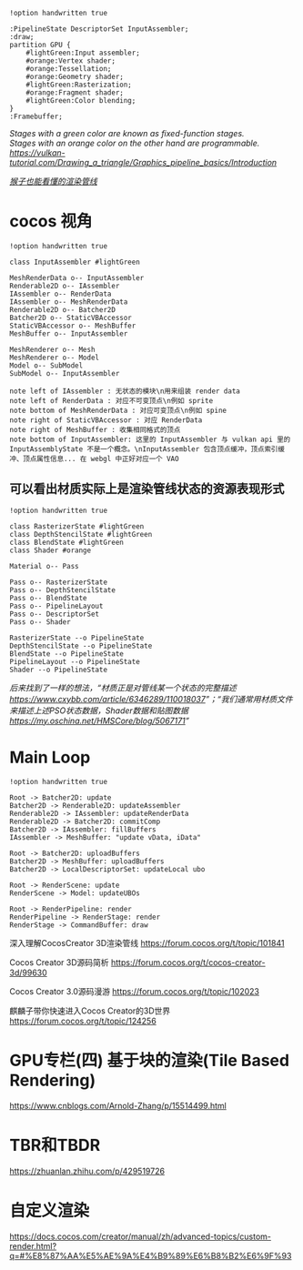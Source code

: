 ```plantuml
!option handwritten true

:PipelineState DescriptorSet InputAssembler;
:draw;
partition GPU {
    #lightGreen:Input assembler;
    #orange:Vertex shader;
    #orange:Tessellation;
    #orange:Geometry shader;
    #lightGreen:Rasterization;
    #orange:Fragment shader;
    #lightGreen:Color blending;
}
:Framebuffer;
```
*Stages with a green color are known as fixed-function stages.  
Stages with an orange color on the other hand are programmable.  
<https://vulkan-tutorial.com/Drawing_a_triangle/Graphics_pipeline_basics/Introduction>*

*[猴子也能看懂的渲染管线](https://zhuanlan.zhihu.com/p/137780634)*

# cocos 视角
```plantuml
!option handwritten true

class InputAssembler #lightGreen

MeshRenderData o-- InputAssembler
Renderable2D o-- IAssembler
IAssembler o-- RenderData
IAssembler o-- MeshRenderData
Renderable2D o-- Batcher2D
Batcher2D o-- StaticVBAccessor
StaticVBAccessor o-- MeshBuffer
MeshBuffer o-- InputAssembler

MeshRenderer o-- Mesh
MeshRenderer o-- Model
Model o-- SubModel
SubModel o-- InputAssembler

note left of IAssembler : 无状态的模块\n用来组装 render data
note left of RenderData : 对应不可变顶点\n例如 sprite
note bottom of MeshRenderData : 对应可变顶点\n例如 spine
note right of StaticVBAccessor : 对应 RenderData
note right of MeshBuffer : 收集相同格式的顶点
note bottom of InputAssembler: 这里的 InputAssembler 与 vulkan api 里的 InputAssemblyState 不是一个概念。\nInputAssembler 包含顶点缓冲，顶点索引缓冲、顶点属性信息... 在 webgl 中正好对应一个 VAO
```
## 可以看出**材质**实际上是渲染管线状态的资源表现形式
```plantuml
!option handwritten true

class RasterizerState #lightGreen
class DepthStencilState #lightGreen
class BlendState #lightGreen
class Shader #orange

Material o-- Pass

Pass o-- RasterizerState
Pass o-- DepthStencilState
Pass o-- BlendState
Pass o-- PipelineLayout
Pass o-- DescriptorSet
Pass o-- Shader

RasterizerState --o PipelineState
DepthStencilState --o PipelineState
BlendState --o PipelineState
PipelineLayout --o PipelineState
Shader --o PipelineState
```
*后来找到了一样的想法，“材质正是对管线某一个状态的完整描述 <https://www.cxybb.com/article/6346289/110018037>”；“我们通常用材质文件来描述上述PSO状态数据，Shader数据和贴图数据 <https://my.oschina.net/HMSCore/blog/5067171>”*

# Main Loop
```plantuml
!option handwritten true

Root -> Batcher2D: update
Batcher2D -> Renderable2D: updateAssembler
Renderable2D -> IAssembler: updateRenderData
Renderable2D -> Batcher2D: commitComp
Batcher2D -> IAssembler: fillBuffers
IAssembler -> MeshBuffer: "update vData, iData"

Root -> Batcher2D: uploadBuffers
Batcher2D -> MeshBuffer: uploadBuffers
Batcher2D -> LocalDescriptorSet: updateLocal ubo

Root -> RenderScene: update
RenderScene -> Model: updateUBOs

Root -> RenderPipeline: render
RenderPipeline -> RenderStage: render
RenderStage -> CommandBuffer: draw
```

深入理解CocosCreator 3D渲染管线 https://forum.cocos.org/t/topic/101841

Cocos Creator 3D源码简析 https://forum.cocos.org/t/cocos-creator-3d/99630

Cocos Creator 3.0源码漫游 https://forum.cocos.org/t/topic/102023

麒麟子带你快速进入Cocos Creator的3D世界 https://forum.cocos.org/t/topic/124256

# GPU专栏(四) 基于块的渲染(Tile Based Rendering)
https://www.cnblogs.com/Arnold-Zhang/p/15514499.html
# TBR和TBDR
https://zhuanlan.zhihu.com/p/429519726
# 自定义渲染
https://docs.cocos.com/creator/manual/zh/advanced-topics/custom-render.html?q=#%E8%87%AA%E5%AE%9A%E4%B9%89%E6%B8%B2%E6%9F%93

